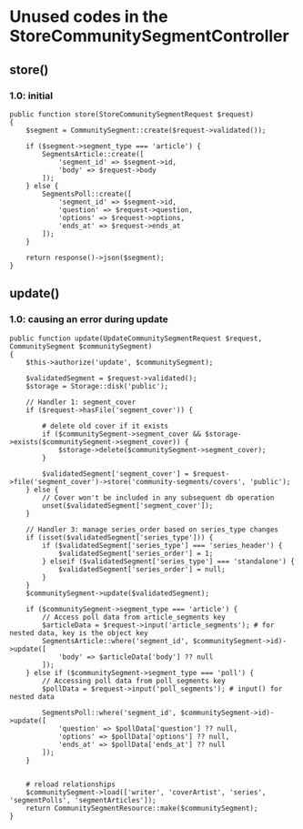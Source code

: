 # Unused codes in the StoreCommunitySegmentController


## store()
### 1.0: initial 
    public function store(StoreCommunitySegmentRequest $request)
    {
        $segment = CommunitySegment::create($request->validated());

        if ($segment->segment_type === 'article') {
            SegmentsArticle::create([
                'segment_id' => $segment->id,
                'body' => $request->body
            ]);
        } else {
            SegmentsPoll::create([
                'segment_id' => $segment->id,
                'question' => $request->question,
                'options' => $request->options,
                'ends_at' => $request->ends_at
            ]);
        }

        return response()->json($segment);
    }

## update()
### 1.0: causing an error during update
    public function update(UpdateCommunitySegmentRequest $request, CommunitySegment $communitySegment)
    {
        $this->authorize('update', $communitySegment);

        $validatedSegment = $request->validated();
        $storage = Storage::disk('public');

        // Handler 1: segment_cover 
        if ($request->hasFile('segment_cover')) {

            # delete old cover if it exists
            if ($communitySegment->segment_cover && $storage->exists($communitySegment->segment_cover)) {
                $storage->delete($communitySegment->segment_cover);
            }

            $validatedSegment['segment_cover'] = $request->file('segment_cover')->store('community-segments/covers', 'public');
        } else {
            // Cover won't be included in any subsequent db operation
            unset($validatedSegment['segment_cover']);
        }

        // Handler 3: manage series_order based on series_type changes
        if (isset($validatedSegment['series_type'])) {
            if ($validatedSegment['series_type'] === 'series_header') {
                $validatedSegment['series_order'] = 1;
            } elseif ($validatedSegment['series_type'] === 'standalone') {
                $validatedSegment['series_order'] = null;
            }
        }
        $communitySegment->update($validatedSegment);

        if ($communitySegment->segment_type === 'article') {
            // Access poll data from article_segments key 
            $articleData = $request->input('article_segments'); # for nested data, key is the object key
            SegmentsArticle::where('segment_id', $communitySegment->id)->update([
                'body' => $articleData['body'] ?? null
            ]);
        } else if ($communitySegment->segment_type === 'poll') {
            // Accessing poll data from poll_segments key 
            $pollData = $request->input('poll_segments'); # input() for nested data 

            SegmentsPoll::where('segment_id', $communitySegment->id)->update([
                'question' => $pollData['question'] ?? null,
                'options' => $pollData['options'] ?? null,
                'ends_at' => $pollData['ends_at'] ?? null
            ]);
        }


        # reload relationships
        $communitySegment->load(['writer', 'coverArtist', 'series', 'segmentPolls', 'segmentArticles']);
        return CommunitySegmentResource::make($communitySegment);
    }